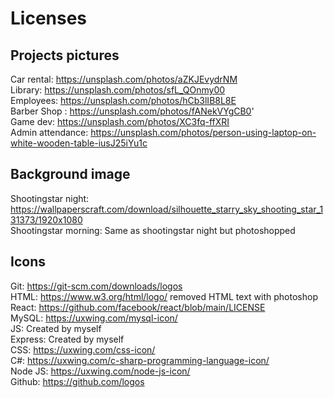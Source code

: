 # Licenses

## Projects pictures

Car rental: https://unsplash.com/photos/aZKJEvydrNM </br>
Library: https://unsplash.com/photos/sfL_QOnmy00 </br>
Employees: https://unsplash.com/photos/hCb3lIB8L8E </br>
Barber Shop : https://unsplash.com/photos/fANekVYgCB0' </br>
Game dev: https://unsplash.com/photos/XC3fq-ffXRI <br>
Admin attendance: https://unsplash.com/photos/person-using-laptop-on-white-wooden-table-iusJ25iYu1c 

## Background image

Shootingstar night: https://wallpaperscraft.com/download/silhouette_starry_sky_shooting_star_131373/1920x1080 </br>
Shootingstar morning: Same as shootingstar night but photoshopped

## Icons

Git: https://git-scm.com/downloads/logos </br>
HTML: https://www.w3.org/html/logo/ removed HTML text with photoshop </br>
React: https://github.com/facebook/react/blob/main/LICENSE </br>
MySQL: https://uxwing.com/mysql-icon/ </br>
JS: Created by myself </br>
Express: Created by myself </br>
CSS: https://uxwing.com/css-icon/ </br>
C#: https://uxwing.com/c-sharp-programming-language-icon/ </br>
Node JS: https://uxwing.com/node-js-icon/ </br>
Github: https://github.com/logos </br>
